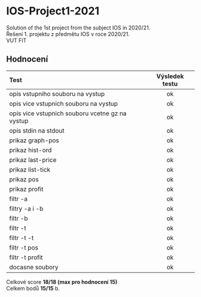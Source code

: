 # IOS-Project1-2021
Solution of the 1st project from the subject IOS in 2020/21. <br />
Řešení 1. projektu z předmětu IOS v roce 2020/21. <br /> 
VUT FIT

## Hodnocení 
| Test                                            | Výsledek testu |
| :---------------------------------------------- | :------------: |
| opis vstupniho souboru na vystup                |       ok       |
| opis vice vstupnich souboru na vystup           |       ok       |
| opis vice vstupnich souboru vcetne gz na vystup |       ok       |
| opis stdin na stdout                            |       ok       |
| prikaz graph-pos                                |       ok       |
| prikaz hist-ord                                 |       ok       |
| prikaz last-price                               |       ok       |
| prikaz list-tick                                |       ok       |
| prikaz pos                                      |       ok       |
| prikaz profit                                   |       ok       |
| filtr -a                                        |       ok       |
| filtry -a i -b                                  |       ok       |
| filtr -b                                        |       ok       |
| filtr -t                                        |       ok       |
| filtr -t -t                                     |       ok       |
| filtr -t pos                                    |       ok       |
| filtr -t profit                                 |       ok       |
| docasne soubory                                 |       ok       |

Celkové score   **18/18 (max pro hodnocení 15)**<br /> 
Celkem bodů 	**15/15** b. 	